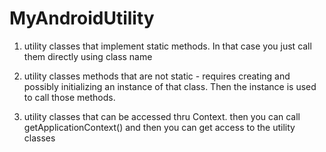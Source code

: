 # MyAndroidUtility

1) utility classes that implement static methods. In that case you just call them directly using class name

2) utility classes methods that are not static - requires creating and possibly initializing an instance of that class. Then the instance is used to call those methods.

3) utility classes that can be accessed thru Context. then you can call getApplicationContext() and then you can get access to the utility classes
